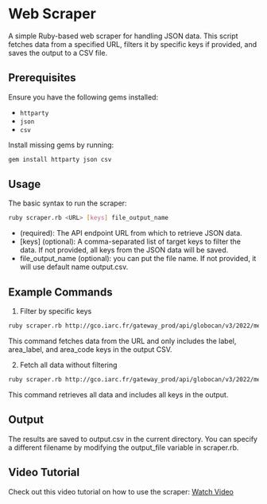 # Web Scraper

A simple Ruby-based web scraper for handling JSON data. This script fetches data from a specified URL, filters it by specific keys if provided, and saves the output to a CSV file.

## Prerequisites

Ensure you have the following gems installed:

- `httparty`
- `json`
- `csv`

Install missing gems by running:

```bash
gem install httparty json csv
```

## Usage

The basic syntax to run the scraper:

```bash
ruby scraper.rb <URL> [keys] file_output_name
```

- <URL> (required): The API endpoint URL from which to retrieve JSON data.
- [keys] (optional): A comma-separated list of target keys to filter the data. If not provided, all keys from the JSON data will be saved.
- file_output_name (optional): you can put the file name. If not provided, it will use default name output.csv.

## Example Commands

1. Filter by specific keys
```bash
ruby scraper.rb http://gco.iarc.fr/gateway_prod/api/globocan/v3/2022/meta/populations/all/ "label,area_label,area_code"
```
This command fetches data from the URL and only includes the label, area_label, and area_code keys in the output CSV.

2. Fetch all data without filtering
```bash
ruby scraper.rb http://gco.iarc.fr/gateway_prod/api/globocan/v3/2022/meta/populations/all/
```
This command retrieves all data and includes all keys in the output.

## Output

The results are saved to output.csv in the current directory. You can specify a different filename by modifying the output_file variable in scraper.rb.

## Video Tutorial

Check out this video tutorial on how to use the scraper: [Watch Video](https://www.youtube.com/watch?v=YcOrNxjRpIQ)



